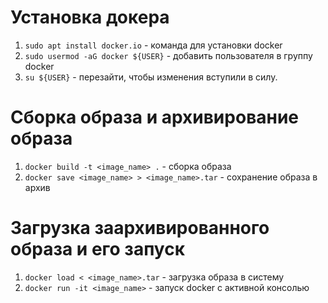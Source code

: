 # Установка докера

1. `sudo apt install docker.io` - команда для установки docker
2. `sudo usermod -aG docker ${USER}` - добавить пользователя в группу docker
3. `su ${USER}` - перезайти, чтобы изменения вступили в силу.

# Сборка образа и архивирование образа

1. `docker build -t <image_name> .` - сборка образа
2. `docker save <image_name> > <image_name>.tar` - сохранение образа в архив

# Загрузка заархивированного образа и его запуск

1. `docker load < <image_name>.tar` - загрузка образа в систему
2. `docker run -it <image_name>` - запуск docker с активной консолью
